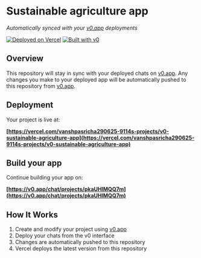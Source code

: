 # Sustainable agriculture app

*Automatically synced with your [v0.app](https://v0.app) deployments*

[![Deployed on Vercel](https://img.shields.io/badge/Deployed%20on-Vercel-black?style=for-the-badge&logo=vercel)](https://vercel.com/vanshpasricha290625-9114s-projects/v0-sustainable-agriculture-app)
[![Built with v0](https://img.shields.io/badge/Built%20with-v0.app-black?style=for-the-badge)](https://v0.app/chat/projects/pkaUHlMQQ7m)

## Overview

This repository will stay in sync with your deployed chats on [v0.app](https://v0.app).
Any changes you make to your deployed app will be automatically pushed to this repository from [v0.app](https://v0.app).

## Deployment

Your project is live at:

**[https://vercel.com/vanshpasricha290625-9114s-projects/v0-sustainable-agriculture-app](https://vercel.com/vanshpasricha290625-9114s-projects/v0-sustainable-agriculture-app)**

## Build your app

Continue building your app on:

**[https://v0.app/chat/projects/pkaUHlMQQ7m](https://v0.app/chat/projects/pkaUHlMQQ7m)**

## How It Works

1. Create and modify your project using [v0.app](https://v0.app)
2. Deploy your chats from the v0 interface
3. Changes are automatically pushed to this repository
4. Vercel deploys the latest version from this repository